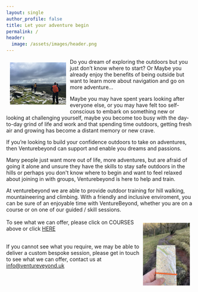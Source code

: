 ```yaml
---
layout: single
author_profile: false
title: Let your adventure begin
permalink: /
header:
  image: /assets/images/header.png
---
```


<div>
<img src="/assets/images/image6.png" width="30%" height="auto" style="float: left; margin: 10px;">

Do you dream of exploring the outdoors but you just don’t know where to start? Or Maybe you already enjoy the benefits of being outside but want to learn more about navigation and go on more adventure…
 
Maybe you may have spent years looking after everyone else, or you may have felt too self-conscious to embark on something new or looking at challenging yourself, maybe you become too busy with the day-to-day grind of life and work and that spending time outdoors, getting fresh air and growing has become a distant memory or new crave.<br>

If you’re looking to build your confidence outdoors to take on adventures, then Venturebeyond can support and enable you dreams and passions.<br>

Many people just want more out of life, more adventures, but are afraid of going it alone and unsure they have the skills to stay safe outdoors in the hills or perhaps you don't know where to begin and want to feel relaxed about joining in with groups, Venturebeyond is here to help and train.<br>

At venturebeyond we are able to provide outdoor training for hill walking, mountaineering and climbing. With a friendly and inclusive enviroment, you can be sure of an enjoyable time with VentureBeyond, whether you are on a course or on one of our guided / skill sessions.<br>
<br>
<img src="/assets/images/IMG_3957.png" width="25%" height="auto" style="float: right; margin: 10px;">
To see what we can offer, please click on COURSES above or click <a href="/courses/">HERE</a><br>
<br>
</div>

If you cannot see what you require, we may be able to deliver a custom bespoke session, please get in touch to see what we can offer, contact us at [info@ventureveyond.uk](mailto:info@venturebeyond.uk)




<!--- [![Mountain Training](/assets/images/mt-logo.png)](https://www.mountain-training.org)
[![NNAS](/assets/images/nnas-logo.png)](https://nnas-org.uk) --->
